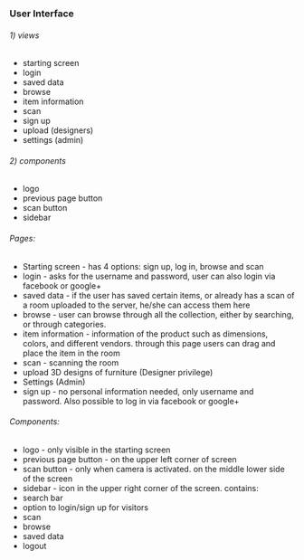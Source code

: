 ### User Interface

###### 1) views

* starting screen
* login
* saved data
* browse
* item information
* scan
* sign up
* upload (designers)
* settings (admin)

###### 2) components
* logo
* previous page button
* scan button
* sidebar

###### Pages:

* Starting screen - has 4 options: sign up, log in, browse and scan
* login - asks for the username and password, user can also login via facebook or google+
* saved data - if the user has saved certain items, or already has a scan of a room uploaded to the server, he/she can access them here
* browse - user can browse through all the collection, either by searching, or through categories.
* item information - information of the product such as dimensions, colors, and different vendors. through this page users can drag and place the item in the room
* scan - scanning the room
* upload 3D designs of furniture (Designer privilege)
* Settings (Admin)
* sign up - no personal information needed, only username and password. Also possible to log in via facebook or google+ 

###### Components:

* logo - only visible in the starting screen 
* previous page button - on the upper left corner of screen
* scan button - only when camera is activated. on the middle lower side of the screen
* sidebar - icon in the upper right corner of the screen. contains:
* search bar 
* option to login/sign up for visitors
* scan
* browse
* saved data
* logout

